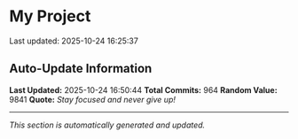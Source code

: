 # My Project


Last updated: 2025-10-24 16:25:37











































































































































































































































































































































































































































































































































































































































































































































































































































































































































































































































































































































































































































































































































































































## Auto-Update Information

**Last Updated:** 2025-10-24 16:50:44
**Total Commits:** 964
**Random Value:** 9841
**Quote:** _Stay focused and never give up!_

---
_This section is automatically generated and updated._